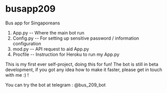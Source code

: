 # busapp209
Bus app for Singaporeans

1. App.py -- Where the main bot run 
2. Config.py -- For setting up sensitive password / information configuration 
3. mod.py -- API request to aid App.py
4. Procfile -- Instruction for Heroku to run my App.py 


This is my first ever self-project, doing this for fun!
The bot is still in beta development, if you got any idea how to make it faster, please get in touch with me :) !

You can try the bot at telegram : @bus_209_bot

